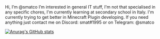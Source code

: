 Hi, I’m @smatco
I’m interested in general IT stuff, I'm not that specialised in any specific chores, I'm currently learning at secondary school in Italy.
I'm currently trying to get better in Minecraft Plugin developing.
If you need anything just contact me on Discord: smat#1995 or on Telegram: @smatco

[![Anurag's GitHub stats](https://github-readme-stats.vercel.app/api?username=smatco)](https://github.com/anuraghazra/github-readme-stats)
